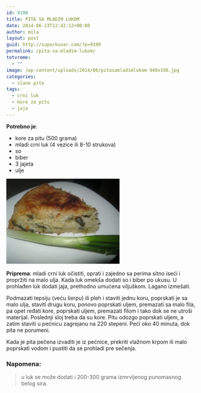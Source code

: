 ```yaml
---
id: 9190
title: PITA SA MLADIM LUKOM
date: 2014-06-23T12:42:12+00:00
author: mila
layout: post
guid: http://superkuvar.com/?p=9190
permalink: /pita-sa-mladim-lukom/
totvreme:
  - ""
image: /wp-content/uploads/2014/06/pitasamladimlukom-940x198.jpg
categories:
  - slane pite
tags:
  - crni luk
  - kore za pitu
  - jaja
---
```

**Potrebno je**:

  * kore za pitu (500 grama)
  * mladi crni luk (4 vezice ili 8-10 strukova)
  * so
  * biber
  * 3 jajeta
  * ulje

[<img class="alignnone size-medium wp-image-9192" src="/wp-content/uploads/2014/06/pitasamladimlukom-300x225.jpg" alt="pitasamladimlukom" width="300" height="225" />](/wp-content/uploads/2014/06/pitasamladimlukom-e1403527121209.jpg)

**Priprema**: mladi crni luk očistiti, oprati i zajedno sa perima sitno iseći i propržiti na malo ulja. Kada luk omekša dodati so i biber po ukusu. U prohlađen luk dodati jaja, prethodno umućena viljuškom. Lagano izmešati.

Podmazati tepsiju (veću šerpu) ili pleh i staviti jednu koru, poprskati je sa malo ulja, staviti drugu koru, ponovo poprskati uljem, premazati sa malo fila, pa opet ređati kore, poprskati uljem, premazati filom i tako dok se ne utroši materijal. Poslednji sloj treba da su kore. Pitu odozgo poprskati uljem, a zatim staviti u pećnicu zagrejanu na 220 stepeni. Peći oko 40 minuta, dok pita ne porumeni.

Kada je pita pečena izvaditi je iz pećnice, prekriti vlažnom krpom ili malo poprskati vodom i pustiti da se prohladi pre sečenja.

### Napomena:
> u luk se može dodati i 200-300 grama izmrvljenog punomasnog belog sira.

&nbsp;